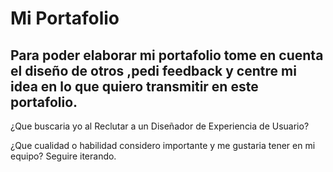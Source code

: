 # Mi Portafolio
## Para poder elaborar mi portafolio tome en cuenta el diseño de otros  ,pedi feedback  y centre mi idea en lo que quiero transmitir en este portafolio.

¿Que buscaria yo al Reclutar a un Diseñador de Experiencia de Usuario?

¿Que cualidad o habilidad considero importante y me gustaria tener en mi equipo?
Seguire iterando.


